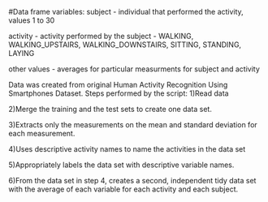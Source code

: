 #Data frame variables:
subject - individual that performed the activity, values 1 to 30

activity - activity performed by the subject - WALKING, WALKING_UPSTAIRS, WALKING_DOWNSTAIRS, SITTING, STANDING, LAYING

other values - averages for particular measurments for subject and activity

Data was created from original Human Activity Recognition Using Smartphones Dataset. 
Steps performed by the script:
  1)Read data
  
  2)Merge the training and the test sets to create one data set.
  
  3)Extracts only the measurements on the mean and standard deviation for each measurement. 
  
  4)Uses descriptive activity names to name the activities in the data set
  
  5)Appropriately labels the data set with descriptive variable names. 
  
  6)From the data set in step 4, creates a second, independent tidy data set with the average of each variable for each activity and each subject.
